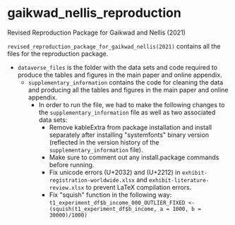 # gaikwad_nellis_reproduction
 Revised Reproduction Package for Gaikwad and Nellis (2021) 
 
`revised_reproduction_package_for_gaikwad_nellis(2021)` contains all the files for the reproduction package. 
- `dataverse_files` is the folder with the data sets and code required to produce the tables and figures in the main paper and online appendix.
  - `supplementary_information` contains the code for cleaning the data and producing all the tables and figures in the main paper and online appendix.
    - In order to run the file, we had to make the following changes to the `supplementary_information` file as well as two associated data sets: 
      - Remove kableExtra from package installation and install separately after installing "systemfonts" binary version (reflected in the version history of the `supplementary_information` file).
      - Make sure to comment out any install.package commands before running.
      - Fix unicode errors (U+2032) and (U+2212) in `exhibit-registration-worldwide.xlsx` and `exhibit-literature-review.xlsx` to prevent LaTeX compilation errors. 
      - Fix "squish" function in the following way: `t1_experiment_df$b_income_000_OUTLIER_FIXED <- (squish(t1_experiment_df$b_income, a = 1000, b = 30000)/1000)`
